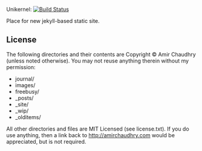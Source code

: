 Unikernel: [![Build Status](https://travis-ci.org/amirmc/amirmc.github.com.png?branch=master)](https://travis-ci.org/amirmc/amirmc.github.com)

Place for new jekyll-based static site.

## License

The following directories and their contents are
Copyright &copy; Amir Chaudhry (unless noted otherwise).
You may not reuse anything therein without my permission:

* journal/
* images/
* freebusy/
* _posts/
* _site/
* _wip/
* _olditems/

All other directories and files are MIT Licensed (see license.txt).
If you do use anything, then a link back to http://amirchaudhry.com
would be appreciated, but is not required.